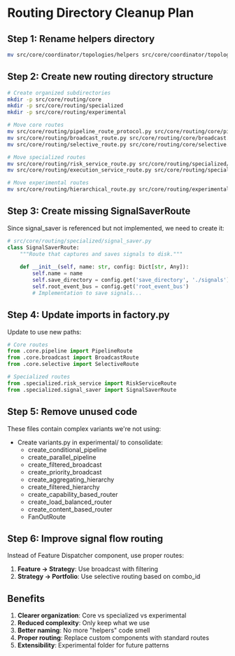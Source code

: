 # Routing Directory Cleanup Plan

## Step 1: Rename helpers directory
```bash
mv src/core/coordinator/topologies/helpers src/core/coordinator/topologies/route_builders
```

## Step 2: Create new routing directory structure
```bash
# Create organized subdirectories
mkdir -p src/core/routing/core
mkdir -p src/core/routing/specialized  
mkdir -p src/core/routing/experimental

# Move core routes
mv src/core/routing/pipeline_route_protocol.py src/core/routing/core/pipeline.py
mv src/core/routing/broadcast_route.py src/core/routing/core/broadcast.py
mv src/core/routing/selective_route.py src/core/routing/core/selective.py

# Move specialized routes
mv src/core/routing/risk_service_route.py src/core/routing/specialized/
mv src/core/routing/execution_service_route.py src/core/routing/specialized/

# Move experimental routes
mv src/core/routing/hierarchical_route.py src/core/routing/experimental/
```

## Step 3: Create missing SignalSaverRoute

Since signal_saver is referenced but not implemented, we need to create it:

```python
# src/core/routing/specialized/signal_saver.py
class SignalSaverRoute:
    """Route that captures and saves signals to disk."""
    
    def __init__(self, name: str, config: Dict[str, Any]):
        self.name = name
        self.save_directory = config.get('save_directory', './signals')
        self.root_event_bus = config.get('root_event_bus')
        # Implementation to save signals...
```

## Step 4: Update imports in factory.py

Update to use new paths:
```python
# Core routes
from .core.pipeline import PipelineRoute
from .core.broadcast import BroadcastRoute  
from .core.selective import SelectiveRoute

# Specialized routes
from .specialized.risk_service import RiskServiceRoute
from .specialized.signal_saver import SignalSaverRoute
```

## Step 5: Remove unused code

These files contain complex variants we're not using:
- Create variants.py in experimental/ to consolidate:
  - create_conditional_pipeline
  - create_parallel_pipeline
  - create_filtered_broadcast
  - create_priority_broadcast
  - create_aggregating_hierarchy
  - create_filtered_hierarchy
  - create_capability_based_router
  - create_load_balanced_router
  - create_content_based_router
  - FanOutRoute

## Step 6: Improve signal flow routing

Instead of Feature Dispatcher component, use proper routes:

1. **Feature → Strategy**: Use broadcast with filtering
2. **Strategy → Portfolio**: Use selective routing based on combo_id

## Benefits

1. **Clearer organization**: Core vs specialized vs experimental
2. **Reduced complexity**: Only keep what we use
3. **Better naming**: No more "helpers" code smell
4. **Proper routing**: Replace custom components with standard routes
5. **Extensibility**: Experimental folder for future patterns